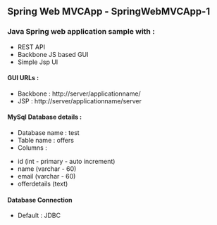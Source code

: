 ## Spring Web MVCApp - SpringWebMVCApp-1
### Java Spring web application sample with :
* REST API
* Backbone JS based GUI
* Simple Jsp UI
 
#### GUI URLs :
* Backbone : http://server/applicationname/
* JSP : http://server/applicationname/server 

#### MySql Database details :
* Database name : test
* Table name : offers
* Columns :
 - id (int - primary - auto increment)
 - name (varchar - 60)
 - email (varchar - 60)
 - offerdetails (text)

#### Database Connection
* Default : JDBC
